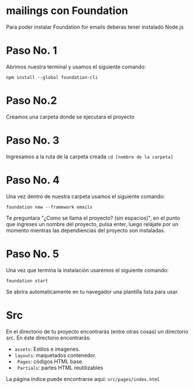# mailings con Foundation
Para poder instalar Foundation for emails deberas tener instalado Node.js
# Paso No. 1
Abrimos nuestra terminal y usamos el siguiente comando:
```
npm install --global foundation-cli
```
# Paso No.2
Creamos una carpeta donde se ejecutara el proyecto
# Paso No. 3
Ingresamos a la ruta de la carpeta creada ```cd [nombre de la carpeta]```
# Paso No. 4
Una vez dentro de nuestra carpeta usamos el siguiente comando:
```
foundation new --framework emails
```
Te preguntara "¿Como se llama el proyecto? (sin espacios)", en el punto que ingreses un nombre del proyecto, 
pulsa enter, luego relájate por un momento mientras las dependiencias del proyecto son instaladas.
# Paso No. 5
Una vez que termina la instalación usaremos el siguiente comando:
```
foundation start
```
Se abrira automaticamente en tu navegador una plantilla lista para usar.
# Src
En el directorio de tu proyecto encontrarás (entre otras cosas) un directorio src. 
En éste directorio encontrarás:
* ``` assets ```: Estilos e imagenes.
* ``` layouts ```: maquetados contenedor.
* ``` Pages```:  códigos HTML base.
* ``` Partials```: partes HTML reutilizables

La página índice puede encontrarse aquí: ``` src/pages/index.html ```
